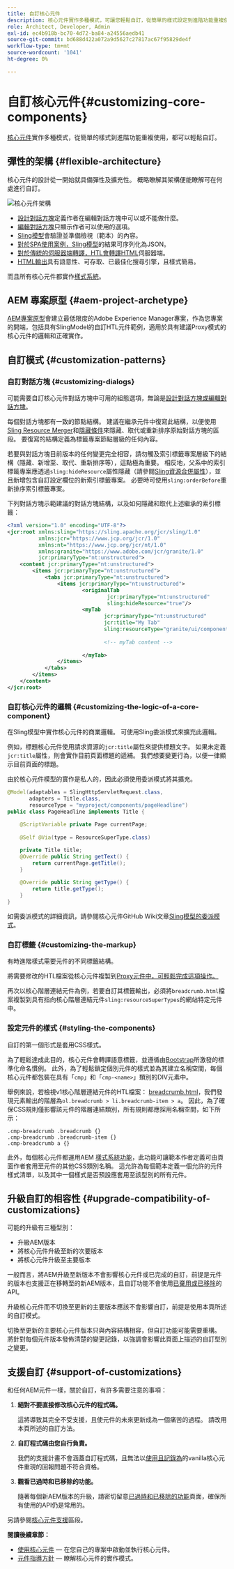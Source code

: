 ```yaml
---
title: 自訂核心元件
description: 核心元件實作多種模式，可讓您輕鬆自訂，從簡單的樣式設定到進階功能重複使用。
role: Architect, Developer, Admin
exl-id: ec4b918b-bc70-4d72-ba84-a24556aedb41
source-git-commit: bd688d422a072a9d5627c27817ac67f95829de4f
workflow-type: tm+mt
source-wordcount: '1041'
ht-degree: 0%

---
```


# 自訂核心元件{#customizing-core-components}

[核心元件](overview.md)實作多種模式，從簡單的樣式到進階功能重複使用，都可以輕鬆自訂。

## 彈性的架構 {#flexible-architecture}

核心元件的設計從一開始就具備彈性及擴充性。 概略瞭解其架構便能瞭解可在何處進行自訂。

![核心元件架構](/help/assets/screen_shot_2018-12-07at093742.png)

* [設計對話方塊](/help/get-started/authoring.md#edit-and-design-dialogs)定義作者在編輯對話方塊中可以或不能做什麼。
* [編輯對話方塊](/help/get-started/authoring.md#edit-and-design-dialogs)只顯示作者可以使用的選項。
* [Sling模型](#customizing-the-logic-of-a-core-component)會驗證並準備檢視（範本）的內容。
* [對於SPA使用案例，Sling模型](#customizing-the-logic-of-a-core-component)的結果可序列化為JSON。
* [對於傳統的伺服器端轉譯，HTL會轉譯HTML](#customizing-the-markup)伺服器端。
* [HTML輸出](#customizing-the-markup)具有語意性、可存取、已最佳化搜尋引擎，且樣式簡易。

而且所有核心元件都實作[樣式系統](#styling-the-components)。

## AEM 專案原型 {#aem-project-archetype}

[AEM專案原型](/help/developing/archetype/overview.md)會建立最低限度的Adobe Experience Manager專案，作為您專案的開端，包括具有SlingModel的自訂HTL元件範例，適用於具有建議Proxy模式的核心元件的邏輯和正確實作。

## 自訂模式 {#customization-patterns}

### 自訂對話方塊 {#customizing-dialogs}

可能需要自訂核心元件對話方塊中可用的組態選項，無論是[設計對話方塊或編輯對話方塊](/help/get-started/authoring.md)。

每個對話方塊都有一致的節點結構。 建議在繼承元件中復寫此結構，以便使用[Sling Resource Merger](https://helpx.adobe.com/tw/experience-manager/6-4/sites/developing/using/sling-resource-merger.html)和[隱藏條件](https://helpx.adobe.com/tw/experience-manager/6-5/sites/developing/using/hide-conditions.html)來隱藏、取代或重新排序原始對話方塊的區段。 要復寫的結構定義為標籤專案節點層級的任何內容。

若要與對話方塊目前版本的任何變更完全相容，請勿觸及索引標籤專案層級下的結構（隱藏、新增至、取代、重新排序等），這點極為重要。 相反地，父系中的索引標籤專案應透過`sling:hideResource`屬性隱藏（請參閱[Sling資源合併屬性](https://helpx.adobe.com/tw/experience-manager/6-5/sites/developing/using/sling-resource-merger.html)），並且新增包含自訂設定欄位的新索引標籤專案。 必要時可使用`sling:orderBefore`重新排序索引標籤專案。

下列對話方塊示範建議的對話方塊結構，以及如何隱藏和取代上述繼承的索引標籤：

```xml
<?xml version="1.0" encoding="UTF-8"?>
<jcr:root xmlns:sling="https://sling.apache.org/jcr/sling/1.0"
          xmlns:jcr="https://www.jcp.org/jcr/1.0"
          xmlns:nt="https://www.jcp.org/jcr/nt/1.0"
          xmlns:granite="https://www.adobe.com/jcr/granite/1.0"
          jcr:primaryType="nt:unstructured">
    <content jcr:primaryType="nt:unstructured">
        <items jcr:primaryType="nt:unstructured">
            <tabs jcr:primaryType="nt:unstructured">
                <items jcr:primaryType="nt:unstructured">
                        <originalTab
                                jcr:primaryType="nt:unstructured"
                                sling:hideResource="true"/>
                        <myTab
                               jcr:primaryType="nt:unstructured"
                               jcr:title="My Tab"
                               sling:resourceType="granite/ui/components/coral/foundation/container">
                                  
                               <!-- myTab content -->
                                  
                        </myTab>
                </items>
            </tabs>
        </items>
    </content>
</jcr:root>
```

### 自訂核心元件的邏輯 {#customizing-the-logic-of-a-core-component}

在Sling模型中實作核心元件的商業邏輯。 可使用Sling委派模式來擴充此邏輯。

例如，標題核心元件使用請求資源的`jcr:title`屬性來提供標題文字。 如果未定義`jcr:title`屬性，則會實作目前頁面標題的遞補。 我們想要變更行為，以便一律顯示目前頁面的標題。

由於核心元件模型的實作是私人的，因此必須使用委派模式將其擴充。

```java
@Model(adaptables = SlingHttpServletRequest.class,
       adapters = Title.class,
       resourceType = "myproject/components/pageHeadline")
public class PageHeadline implements Title {
    
    @ScriptVariable private Page currentPage;
    
    @Self @Via(type = ResourceSuperType.class)

    private Title title;
    @Override public String getText() {
        return currentPage.getTitle();
    }
    
    @Override public String getType() {
        return title.getType();
    }
}
```

如需委派模式的詳細資訊，請參閱核心元件GitHub Wiki文章[Sling模型的委派模式](https://github.com/adobe/aem-core-wcm-components/wiki/Delegation-Pattern-for-Sling-Models)。

### 自訂標籤 {#customizing-the-markup}

有時進階樣式需要元件的不同標籤結構。

將需要修改的HTL檔案從核心元件複製到[Proxy元件中，可輕鬆完成這項操作。](guidelines.md#proxy-component-pattern)

再次以核心階層連結元件為例，若要自訂其標籤輸出，必須將`breadcrumb.html`檔案複製到具有指向核心階層連結元件`sling:resourceSuperTypes`的網站特定元件中。

### 設定元件的樣式 {#styling-the-components}

自訂的第一個形式是套用CSS樣式。

為了輕鬆達成此目的，核心元件會轉譯語意標籤，並遵循由[Bootstrap](https://getbootstrap.com/)所激發的標準化命名慣例。 此外，為了輕鬆鎖定個別元件的樣式並為其建立名稱空間，每個核心元件都包裝在具有「`cmp`」和「`cmp-<name>`」類別的DIV元素中。

舉例來說，若檢視v1核心階層連結元件的HTL檔案： [breadcrumb.html](https://github.com/adobe/aem-core-wcm-components/blob/master/content/src/content/jcr_root/apps/core/wcm/components/breadcrumb/v2/breadcrumb/breadcrumb.html)，我們發現元素輸出的階層為`ol.breadcrumb > li.breadcrumb-item > a`。 因此，為了確保CSS規則僅影響該元件的階層連結類別，所有規則都應採用名稱空間，如下所示：

```shell
.cmp-breadcrumb .breadcrumb {}  
.cmp-breadcrumb .breadcrumb-item {}  
.cmp-breadcrumb a {}
```

此外，每個核心元件都運用AEM [樣式系統功能](https://experienceleague.adobe.com/docs/experience-manager-cloud-service/sites/authoring/features/style-system.html?lang=zh-Hant)，此功能可讓範本作者定義可由頁面作者套用至元件的其他CSS類別名稱。 這允許為每個範本定義一個允許的元件樣式清單，以及其中一個樣式是否預設應套用至該型別的所有元件。

## 升級自訂的相容性 {#upgrade-compatibility-of-customizations}

可能的升級有三種型別：

* 升級AEM版本
* 將核心元件升級至新的次要版本
* 將核心元件升級至主要版本

一般而言，將AEM升級至新版本不會影響核心元件或已完成的自訂，前提是元件的版本也支援正在移轉至的新AEM版本，且自訂功能不會使用[已棄用或已移除](https://experienceleague.adobe.com/docs/experience-manager-cloud-service/release-notes/deprecated-removed-features.html?lang=zh-Hant)的API。

升級核心元件而不切換至更新的主要版本應該不會影響自訂，前提是使用本頁所述的自訂模式。

切換至更新的主要核心元件版本只與內容結構相容，但自訂功能可能需要重構。 將針對每個元件版本發佈清楚的變更記錄，以強調會影響此頁面上描述的自訂型別之變更。

## 支援自訂 {#support-of-customizations}

和任何AEM元件一樣，關於自訂，有許多需要注意的事項：

1. **絕對不要直接修改核心元件的程式碼。**

   這將導致其完全不受支援，且使元件的未來更新成為一個痛苦的過程。 請改用本頁所述的自訂方法。

1. **自訂程式碼由您自行負責。**

   我們的支援計畫不會涵蓋自訂程式碼，且無法以[使用且記錄為](/help/get-started/using.md)的vanilla核心元件重現的回報問題不符合資格。

1. **觀看已過時和已移除的功能。**

   隨著每個新AEM版本的升級，請密切留意[已過時和已移除的功能](https://experienceleague.adobe.com/docs/experience-manager-cloud-service/release-notes/deprecated-removed-features.html?lang=zh-Hant)頁面，確保所有使用的API仍是常用的。

另請參閱[核心元件支援](overview.md#core-component-support)區段。

**閱讀後續章節：**

* [使用核心元件](/help/get-started/using.md) — 在您自己的專案中啟動並執行核心元件。
* [元件指導方針](guidelines.md) — 瞭解核心元件的實作模式。
